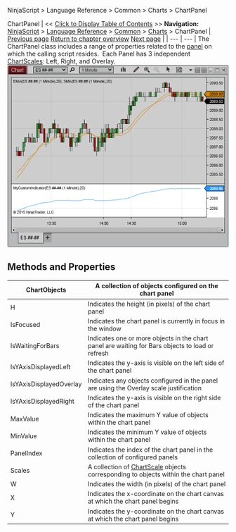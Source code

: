 ﻿
NinjaScript > Language Reference > Common > Charts > ChartPanel

ChartPanel
| << [Click to Display Table of Contents](chartpanel.md) >> **Navigation:**     [NinjaScript](ninjascript-1.md) > [Language Reference](language_reference_wip-1.md) > [Common](common-1.md) > [Charts](chart-1.md) > ChartPanel | [Previous page](converttoverticalpixels2-1.md) [Return to chapter overview](chart-1.md) [Next page](chartobjects-1.md) |
| --- | --- |
The ChartPanel class includes a range of properties related to the [panel](chart_panels-1.md) on which the calling script resides.  Each Panel has 3 independent [ChartScales](chartscale-1.md): Left, Right, and Overlay.
 
![ChartPanel_1](chartpanel_1.png)

## Methods and Properties
| ChartObjects | A collection of objects configured on the chart panel |
| --- | --- |
| H | Indicates the height (in pixels) of the chart panel |
| IsFocused | Indicates the chart panel is currently in focus in the window |
| IsWaitingForBars | Indicates one or more objects in the chart panel are waiting for Bars objects to load or refresh |
| IsYAxisDisplayedLeft | Indicates the y-axis is visible on the left side of the chart panel |
| IsYAxisDisplayedOverlay | Indicates any objects configured in the panel are using the Overlay scale justification |
| IsYAxisDisplayedRight | Indicates the y-axis is visible on the right side of the chart panel |
| MaxValue | Indicates the maximum Y value of objects within the chart panel |
| MinValue | Indicates the minimum Y value of objects within the chart panel |
| PanelIndex | Indicates the index of the chart panel in the collection of configured panels |
| Scales | A collection of [ChartScale](chartscale-1.md) objects corresponding to objects within the chart panel |
| W | Indicates the width (in pixels) of the chart panel |
| X | Indicates the x-coordinate on the chart canvas at which the chart panel begins |
| Y | Indicates the y-coordinate on the chart canvas at which the chart panel begins |
